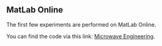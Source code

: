 ## MatLab Online ##

The first few experiments are performed on MatLab Online. 

You can find the code via this link: [Microwave Engineering](https://drive.matlab.com/sharing/eef92999-26cf-4ac3-b51c-2b645c3e8ffc).

